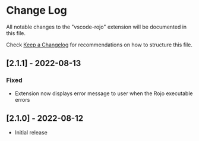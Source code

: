 # Change Log

All notable changes to the "vscode-rojo" extension will be documented in this file.

Check [Keep a Changelog](http://keepachangelog.com/) for recommendations on how to structure this file.

## [2.1.1] - 2022-08-13
### Fixed
- Extension now displays error message to user when the Rojo executable errors

## [2.1.0] - 2022-08-12

- Initial release
